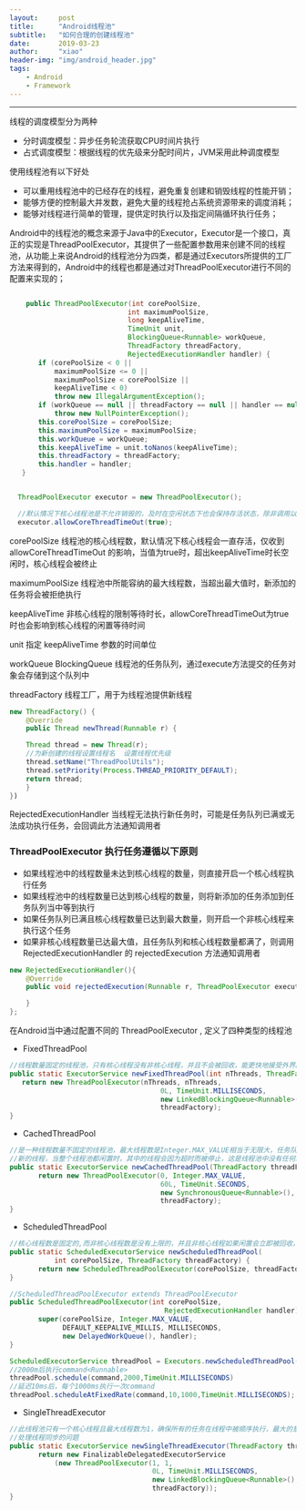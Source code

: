 ```yaml
---
layout:     post
title:      "Android线程池"
subtitle:   "如何合理的创建线程池"
date:       2019-03-23
author:     "xiao"
header-img: "img/android_header.jpg"
tags:
    - Android
    - Framework
---
```


***

线程的调度模型分为两种

 * 分时调度模型：异步任务轮流获取CPU时间片执行
 * 占式调度模型：根据线程的优先级来分配时间片，JVM采用此种调度模型

使用线程池有以下好处

 * 可以重用线程池中的已经存在的线程，避免重复创建和销毁线程的性能开销；
 * 能够方便的控制最大并发数，避免大量的线程抢占系统资源带来的调度消耗；
 * 能够对线程进行简单的管理，提供定时执行以及指定间隔循环执行任务；

 Android中的线程池的概念来源于Java中的Executor，Executor是一个接口，真正的实现是ThreadPoolExecutor，其提供了一些配置参数用来创建不同的线程池，从功能上来说Android的线程池分为四类，都是通过Executors所提供的工厂方法来得到的，Android中的线程也都是通过对ThreadPoolExecutor进行不同的配置来实现的；

 ``` java

     public ThreadPoolExecutor(int corePoolSize,
                              int maximumPoolSize,
                              long keepAliveTime,
                              TimeUnit unit,
                              BlockingQueue<Runnable> workQueue,
                              ThreadFactory threadFactory,
                              RejectedExecutionHandler handler) {
        if (corePoolSize < 0 ||
            maximumPoolSize <= 0 ||
            maximumPoolSize < corePoolSize ||
            keepAliveTime < 0)
            throw new IllegalArgumentException();
        if (workQueue == null || threadFactory == null || handler == null)
            throw new NullPointerException();
        this.corePoolSize = corePoolSize;
        this.maximumPoolSize = maximumPoolSize;
        this.workQueue = workQueue;
        this.keepAliveTime = unit.toNanos(keepAliveTime);
        this.threadFactory = threadFactory;
        this.handler = handler;
    }


   ThreadPoolExecutor executor = new ThreadPoolExecutor();

   //默认情况下核心线程池是不允许销毁的，及时在空闲状态下也会保持存活状态，除非调用以下方法，核心线程会有超时策略，当超出keepAliveTime时长空闲时，核心线程会被终止
   executor.allowCoreThreadTimeOut(true);

 ```

 corePoolSize 线程池的核心线程数，默认情况下核心线程会一直存活，仅收到 allowCoreThreadTimeOut 的影响，当值为true时，超出keepAliveTime时长空闲时，核心线程会被终止

 maximumPoolSize  线程池中所能容纳的最大线程数，当超出最大值时，新添加的任务将会被拒绝执行

 keepAliveTime 非核心线程的限制等待时长，allowCoreThreadTimeOut为true时也会影响到核心线程的闲置等待时间

 unit 指定 keepAliveTime 参数的时间单位

 workQueue BlockingQueue<Runnable> 线程池的任务队列，通过execute方法提交的任务对象会存储到这个队列中

 threadFactory 线程工厂，用于为线程池提供新线程
```java
new ThreadFactory() {
    @Override
    public Thread newThread(Runnable r) {

    Thread thread = new Thread(r);
    //为新创建的线程设置线程名  设置线程优先级
    thread.setName("ThreadPoolUtils");
    thread.setPriority(Process.THREAD_PRIORITY_DEFAULT);
    return thread;
    }
})

```

RejectedExecutionHandler 当线程无法执行新任务时，可能是任务队列已满或无法成功执行任务，会回调此方法通知调用者

### ThreadPoolExecutor 执行任务遵循以下原则

 - 如果线程池中的线程数量未达到核心线程的数量，则直接开启一个核心线程执行任务
 - 如果线程池中的线程数量已达到核心线程的数量，则将新添加的任务添加到任务队列当中等到执行
 - 如果任务队列已满且核心线程数量已达到最大数量，则开启一个非核心线程来执行这个任务
 - 如果非核心线程数量已达最大值，且任务队列和核心线程数量都满了，则调用 RejectedExecutionHandler 的 rejectedExecution 方法通知调用者

```java
new RejectedExecutionHandler(){
    @Override
    public void rejectedExecution(Runnable r, ThreadPoolExecutor executor) {

    }
};
```

在Android当中通过配置不同的 ThreadPoolExecutor , 定义了四种类型的线程池
 - FixedThreadPool
 ```java
 //线程数量固定的线程池，只有核心线程没有非核心线程，并且不会被回收，能更快地接受外界的请求作出响应，任务队列也是没有大小限制的
 public static ExecutorService newFixedThreadPool(int nThreads, ThreadFactory threadFactory) {
    return new ThreadPoolExecutor(nThreads, nThreads,
                                      0L, TimeUnit.MILLISECONDS,
                                      new LinkedBlockingQueue<Runnable>(),
                                      threadFactory);
 }
 ```
 - CachedThreadPool
 ```java
 //是一种线程数量不固定的线程池，最大线程数是Integer.MAX_VALUE相当于无限大，任务队列是个空队列无法存入数据，意味着一旦有任务进来就会开辟
 //新的线程，当整个线程池都闲置时，其中的线程会因为超时而被停止，这是线程池中没有任何线程，不占用任何系统资源
 public static ExecutorService newCachedThreadPool(ThreadFactory threadFactory) {
        return new ThreadPoolExecutor(0, Integer.MAX_VALUE,
                                      60L, TimeUnit.SECONDS,
                                      new SynchronousQueue<Runnable>(),
                                      threadFactory);
 }
 ```
 - ScheduledThreadPool
 ```java
 //核心线程数是固定的,而非核心线程数是没有上限的，并且非核心线程如果闲置会立即被回收，这类线程主要用来执行定时任务和具有固定周期的重复任务
 public static ScheduledExecutorService newScheduledThreadPool(
            int corePoolSize, ThreadFactory threadFactory) {
        return new ScheduledThreadPoolExecutor(corePoolSize, threadFactory);
 }

 //ScheduledThreadPoolExecutor extends ThreadPoolExecutor
 public ScheduledThreadPoolExecutor(int corePoolSize,
                                       RejectedExecutionHandler handler) {
        super(corePoolSize, Integer.MAX_VALUE,
              DEFAULT_KEEPALIVE_MILLIS, MILLISECONDS,
              new DelayedWorkQueue(), handler);
 }

 ScheduledExecutorService threadPool = Executors.newScheduledThreadPool(4);
 //2000m后执行command<Runnable>
 threadPool.schedule(command,2000,TimeUnit.MILLISECONDS)
 //延迟10ms后，每个1000ms执行一次command
 threadPool.scheduleAtFixedRate(command,10,1000,TimeUnit.MILLISECONDS);
 ```

 - SingleThreadExecutor
 ```java
 //此线程池只有一个核心线程且最大线程数为1，确保所有的任务在线程中被顺序执行，最大的意义在于统一所有外界的任务在一个线程中执行，从而不必
 //处理线程同步的问题
 public static ExecutorService newSingleThreadExecutor(ThreadFactory threadFactory) {
        return new FinalizableDelegatedExecutorService
            (new ThreadPoolExecutor(1, 1,
                                    0L, TimeUnit.MILLISECONDS,
                                    new LinkedBlockingQueue<Runnable>(),
                                    threadFactory));
 }
 ```
